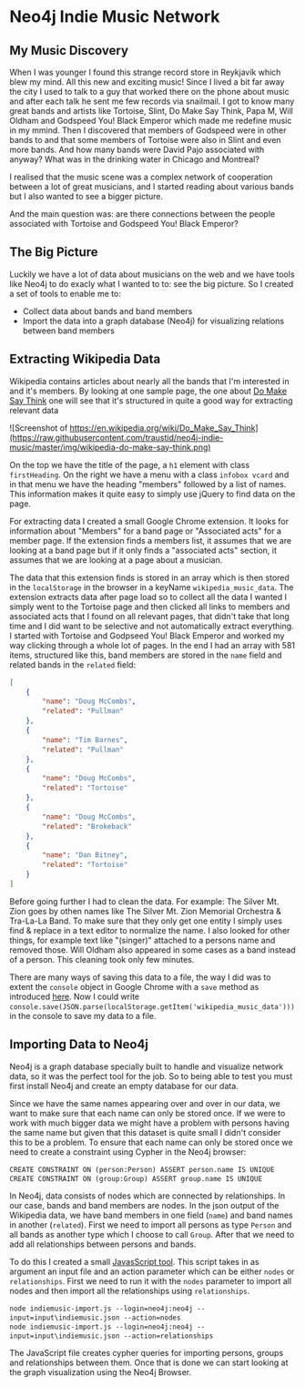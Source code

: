 # Neo4j Indie Music Network
## My Music Discovery
When I was younger I found this strange record store in Reykjavík which blew my mind. All this new and exciting music! Since I lived a bit far away the city I used to talk to a guy that worked there on the phone about music and after each talk he sent me few records via snailmail.
I got to know many great bands and artists like Tortoise, Slint, Do Make Say Think, Papa M, Will Oldham and Godspeed You! Black Emperor which made me redefine music in my mmind. Then I discovered that members of Godspeed were in other bands to and that some members of Tortoise were also in Slint and even more bands. And how many bands were David Pajo associated with anyway? 
What was in the drinking water in Chicago and Montreal?

I realised that the music scene was a complex network of cooperation between a lot of great musicians, and I started reading about various bands but I also wanted to see a bigger picture.

And the main question was: are there connections between the people associated with Tortoise and Godspeed You! Black Emperor?

## The Big Picture

Luckily we have a lot of data about musicians on the web and we have tools like Neo4j to do exacly what I wanted to to: see the big picture. So I created a set of tools to enable me to:
- Collect data about bands and band members
- Import the data into a graph database (Neo4j) for visualizing relations between band members

## Extracting Wikipedia Data

Wikipedia contains articles about nearly all the bands that I'm interested in and it's members. By looking at one sample page, the one about [Do Make Say Think](https://en.wikipedia.org/wiki/Do_Make_Say_Think) one will see that it's structured in quite a good way for extracting relevant data

![Screenshot of https://en.wikipedia.org/wiki/Do_Make_Say_Think](https://raw.githubusercontent.com/traustid/neo4j-indie-music/master/img/wikipedia-do-make-say-think.png)

On the top we have the title of the page, a `h1` element with class `firstHeading`. On the right we have a menu with a class `infobox vcard` and in that menu we have the heading "members" followed by a list of names. This information makes it quite easy to simply use jQuery to find data on the page.

For extracting data I created a small Google Chrome extension. It looks for information about "Members" for a band page or "Associated acts" for a member page. If the extension finds a members list, it assumes that we are looking at a band page but if it only finds a "associated acts" section, it assumes that we are looking at a page about a musician.

The data that this extension finds is stored in an array which is then stored in the `localStorage` in the browser in a keyName `wikipedia_music_data`. The extension extracts data after page load so to collect all the data I wanted I simply went to the Tortoise page and then clicked all links to members and associated acts that I found on all relevant pages, that didn't take that long time and I did want to be selective and not automatically extract everything. I started with Tortoise and Godpseed You! Black Emperor and worked my way clicking through a whole lot of pages. In the end I had an array with 581 items, structured like this, band members are stored in the `name` field and related bands in the `related` field:

```json
[
    {
        "name": "Doug McCombs",
        "related": "Pullman"
    },
    {
        "name": "Tim Barnes",
        "related": "Pullman"
    },
    {
        "name": "Doug McCombs",
        "related": "Tortoise"
    },
    {
        "name": "Doug McCombs",
        "related": "Brokeback"
    },
    {
        "name": "Dan Bitney",
        "related": "Tortoise"
    }
]
```

Before going further I had to clean the data. For example: The Silver Mt. Zion goes by othen names like The Silver Mt. Zion Memorial Orchestra & Tra-La-La Band. To make sure that they only get one entity I simply uses find & replace in a text editor to normalize the name. I also looked for other things, for example text like "(singer)" attached to a persons name and removed those. Will Oldham also appeared in some cases as a band instead of a person. This cleaning took only few minutes.

There are many ways of saving this data to a file, the way I did was to extent the `console` object in Google Chrome with a `save` method as introduced [here](http://bgrins.github.io/devtools-snippets/#console-save).
Now I could write `console.save(JSON.parse(localStorage.getItem('wikipedia_music_data')))` in the console to save my data to a file.

## Importing Data to Neo4j
Neo4j is a graph database specially built to handle and visualize network data, so it was the perfect tool for the job. So to being able to test you must first install Neo4j and create an empty database for our data.

Since we have the same names appearing over and over in our data, we want to make sure that each name can only be stored once. If we were to work with much bigger data we might have a problem with persons having the same name but given that this dataset is quite small I didn't consider this to be a problem. To ensure that each name can only be stored once we need to create a constraint using Cypher in the Neo4j browser:

```
CREATE CONSTRAINT ON (person:Person) ASSERT person.name IS UNIQUE
CREATE CONSTRAINT ON (group:Group) ASSERT group.name IS UNIQUE
```

In Neo4j, data consists of nodes which are connected by relationships. In our case, bands and band members are nodes. In the json output of the Wikipedia data, we have band members in one field (`name`) and band names in another (`related`). First we need to import all persons as type `Person` and all bands as another type which I choose to call `Group`. After that we need to add all relationships between persons and bands.

To do this I created a small [JavasScript tool](https://github.com/traustid/neo4j-indie-music/blob/master/neo4j-import/indiemusic-import.js). This script takes in as argument an input file and an action parameter which can be either `nodes` or `relationships`. First we need to run it with the `nodes` parameter to import all nodes and then import all the relationships using `relationships`.
```
node indiemusic-import.js --login=neo4j:neo4j --input=input\indiemusic.json --action=nodes
node indiemusic-import.js --login=neo4j:neo4j --input=input\indiemusic.json --action=relationships
```

The JavaScript file creates cypher queries for importing persons, groups and relationships between them. Once that is done we can start looking at the graph visualization using the Neo4j Browser.
